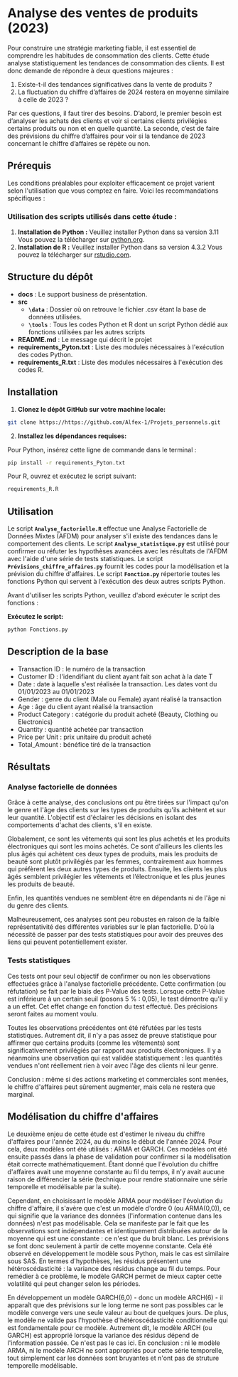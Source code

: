 # Analyse des ventes de produits (2023)

Pour construire une stratégie marketing fiable, il est essentiel de comprendre les habitudes de consommation des clients. Cette étude analyse statistiquement les tendances de consommation des clients. Il est donc demande de répondre à deux questions majeures :

1. Existe-t-il des tendances significatives dans la vente de produits ?
2. La fluctuation du chiffre d’affaires de 2024 restera en moyenne similaire à celle de 2023 ?

Par ces questions, il faut tirer des besoins. D’abord, le premier besoin est d’analyser les achats des clients et voir si certains clients privilégies certains produits ou non et en quelle quantité. La seconde, c’est de faire des prévisions du chiffre d’affaires pour voir si la tendance de 2023 concernant le chiffre d’affaires se répète ou non.


## Prérequis
Les conditions préalables pour exploiter efficacement ce projet varient selon l'utilisation que vous comptez en faire. Voici les recommandations spécifiques :

### Utilisation des scripts utilisés dans cette étude :

1. **Installation de Python :** Veuillez installer Python dans sa version 3.11 Vous pouvez la télécharger  sur [python.org](https://www.python.org/).
1. **Installation de R :** Veuillez installer Python dans sa version 4.3.2 Vous pouvez la télécharger  sur [rstudio.com](https://cran.rstudio.com/bin/windows//base/old/).

   
## Structure du dépôt 

- __docs__ : Le support business de présentation.      
- __src__     
    - **`\data`** : Dossier où on retrouve le fichier .csv étant la base de données utilisées.      
    - **`\tools`** : Tous les codes Python et R dont un script Python dédié aux fonctions utilisées par les autres scripts       
- __README.md__ : Le message qui décrit le projet         
- __requirements_Pyton.txt__ : Liste des modules nécessaires à l'exécution des codes Python.  
- __requirements_R.txt__ : Liste des modules nécessaires à l'exécution des codes R.      

## Installation

1. **Clonez le dépôt GitHub sur votre machine locale:** 
```bash
git clone https://https://github.com/Alfex-1/Projets_personnels.git
```

2. **Installez les dépendances requises:**

Pour Python, insérez cette ligne de commande dans le terminal :
```bash
pip install -r requirements_Pyton.txt
```
Pour R, ouvrez et exécutez le script suivant:
```bash
requirements_R.R
```

## Utilisation

Le script **`Analyse_factorielle.R`** effectue une Analyse Factorielle de Données Mixtes (AFDM) pour analyser s'il existe des tendances dans le comportement des clients.
Le script **`Analyse_statistique.py`** est utilisé pour confirmer ou réfuter les hypothèses avancées avec les résultats de l'AFDM avec l'aide d'une série de tests statistiques.
Le script **`Prévisions_chiffre_affaires.py`** fournit les codes pour la modélisation et la prévision du chiffre d'affaires.
Le script **`Fonction.py`** répertorie toutes les fonctions Python qui servent à l'exécution des deux autres scripts Python.

Avant d'utiliser les scripts Python, veuillez d'abord exécuter le script des fonctions :

**Exécutez le script:** 
```bash
python Fonctions.py  
```

## Description de la base

- Transaction ID : le numéro de la transaction
- Customer ID : l'idendifiant du client ayant fait son achat à la date T
- Date : date à laquelle s'est réalisée la transaction. Les dates vont du 01/01/2023 au 01/01/2023
- Gender : genre du client (Male ou Female) ayant réalisé la transaction
- Age : âge du client ayant réalisé la transaction
- Product Category : catégorie du produit acheté (Beauty, Clothing ou Electronics)
- Quantity : quantité achetée par transaction
- Price per Unit : prix unitaire du produit acheté
- Total_Amount : bénéfice tiré de la transaction

## Résultats

### Analyse factorielle de données 

Grâce à cette analyse, des conclusions ont pu être tirées sur l'impact qu'on le genre et l'âge des clients sur les types de produits qu'ils achètent et sur leur quantité.
L'objectif est d'éclairer les décisions en isolant des comportements d'achat des clients, s'il en existe.

Globalement, ce sont les vêtements qui sont les plus achetés et les produits électroniques qui sont les moins achetés. Ce sont d'ailleurs les clients les plus âgés qui achètent ces deux types de produits, mais les produits de beauté sont plutôt privilégiés par les femmes, contrairement aux hommes qui préfèrent les deux autres types de produits. Ensuite, les clients les plus âgés semblent privilégier les vêtements et l’électronique et les plus jeunes les produits de beauté.

Enfin, les quantités vendues ne semblent être en dépendants ni de l'âge ni du genre des clients.

Malheureusement, ces analyses sont peu robustes en raison de la faible représentativité des différentes variables sur le plan factorielle. D'où la nécessité de passer par des tests statistiques pour avoir des preuves des liens qui peuvent potentiellement exister.

### Tests statistiques

Ces tests ont pour seul objectif de confirmer ou non les observations effectuées grâce à l'analyse factorielle précédente. Cette confirmation (ou réfutation) se fait par le biais des P-Value des tests. Lorsque cette P-Value est inférieure à un certain seuil (posons 5 % : 0,05), le test démontre qu'il y a un effet. Cet effet change en fonction du test effectué. Des précisions seront faites au moment voulu.

Toutes les observations précédentes ont été réfutées par les tests statistiques. Autrement dit, il n'y a pas assez de preuve statistique pour affirmer que certains produits (comme les vêtements) sont significativement privilégiés par rapport aux produits électroniques.
Il y a néanmoins une observation qui est validée statistiquement : les quantités vendues n'ont réellement rien à voir avec l'âge des clients ni leur genre.

Conclusion : même si des actions marketing et commerciales sont menées, le chiffre d'affaires peut sûrement augmenter, mais cela ne restera que marginal.

## Modélisation du chiffre d'affaires

Le deuxième enjeu de cette étude est d'estimer le niveau du chiffre d'affaires pour l'année 2024, au du moins le début de l'année 2024.
Pour cela, deux modèles ont été utilisés : ARMA et GARCH. Ces modèles ont été ensuite passés dans la phase de validation pour confirmer si la modélisation était correcte mathématiquement.
Étant donné que l'évolution du chiffre d'affaires avait une moyenne constante au fil du temps, il n'y avait aucune raison de différencier la série (technique pour rendre stationnaire une série temporelle et modélisable par la suite).

Cependant, en choisissant le modèle ARMA pour modéliser l'évolution du chiffre d'affaire, il s'avère que c'est un modèle d'ordre 0 (ou ARMA(0,0)), ce qui signifie que la variance des données (l'information contenue dans les données) n'est pas modélisable. Cela se manifeste par le fait que les observations sont indépendantes et identiquement distribuées autour de la moyenne qui est une constante : ce n'est que du bruit blanc. Les prévisions se font donc seulement à partir de cette moyenne constante. Cela été observé en développement le modèle sous Python, mais le cas est similaire sous SAS. En termes d'hypothèses, les résidus présentent une hétéroscédasticité : la variance des résidus change au fil du temps. Pour remédier à ce problème, le modèle GARCH permet de mieux capter cette volatilité qui peut changer selon les périodes.

En développement un modèle GARCH(6,0) - donc un modèle ARCH(6) - il apparaît que des prévisions sur le long terme ne sont pas possibles car le modèle converge vers une seule valeur au bout de quelques jours. De plus, le modèle ne valide pas l'hypothèse d'hétéroscédasticité conditionnelle qui est fondamentale pour ce modèle. Autrement dit, le modèle ARCH (ou GARCH) est approprié lorsque la variance des résidus dépend de l'information passée. Ce n'est pas le cas ici.
En conclusion : ni le modèle ARMA, ni le modèle ARCH ne sont appropriés pour cette série temporelle, tout simplement car les données sont bruyantes et n'ont pas de struture temporelle modélisable.